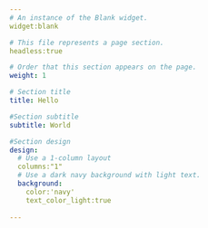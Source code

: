```yaml
---
# An instance of the Blank widget.
widget:blank

# This file represents a page section.
headless:true

# Order that this section appears on the page.
weight: 1

# Section title
title: Hello

#Section subtitle
subtitle: World

#Section design
design:
  # Use a 1-column layout
  columns:"1"
  # Use a dark navy background with light text.
  background:
    color:'navy'
    text_color_light:true
  
---
```

